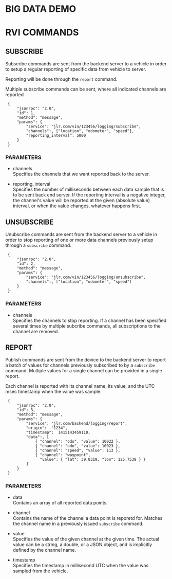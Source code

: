 # BIG DATA DEMO #


# RVI COMMANDS #


## SUBSCRIBE ##

Subscribe commands are sent from the backend server to a vehicle in order
to setup a regular reporting of specific data from vehicle to server.

Reporting will be done through the ```report``` command.

Multiple subscribe commands can be sent, where all indicated channels are
reported 

     {
		 "jsonrpc": "2.0",
	     "id": 1,
	     "method": "message",
		 "params": {
			 "service": "jlr.com/vin/123456/logging/subscribe",
		     "channels":, ["location", "odometer", "speed"],
			 "reporting_interval": 5000
		 }
	 } 

### PARAMETERS ###
+ channels<br>
Specifies the channels that we want reported back to the server.

+ reporting_interval<br>
Specifies the number of milliseconds between each data sample that is
to be sent back end server.  If the reporting interval is a negative
integer, the channel's value will be reported at the given (absolute
value) interval, or when the value changes, whatever happens first.


## UNSUBSCRIBE ##

Unubscribe commands are sent from the backend server to a vehicle in
order to stop reporting of one or more data channels previously setup
through a ```subscribe``` command.

     {
		 "jsonrpc": "2.0",
	     "id": 2,
	     "method": "message",
		 "params": {
			 "service": "jlr.com/vin/123456/logging/unsubscribe",
		     "channels":, ["location", "odometer", "speed"]
		 }
	 } 

### PARAMETERS ###
+ channels<br>
Specifies the channels to stop reporting. If a channel has been
specified several times by multiple subcribe commands, all
subscriptions to the channel are removed.

## REPORT ##

Publish commands are sent from the device to the backend server to report
a batch of values for channels previously subscribed to by a ```subscribe``` command.
Multiple values for a single channel can be provided in a single report.

Each channel is reported with its channel name, its value, and the UTC
msec timestamp when the value was sample.

     {
		 "jsonrpc": "2.0",
	     "id": 3,
	     "method": "message",
		 "params": {
			 "service": "jlr.com/backend/logging/report",
	         "origin":  "1234",
	         "timestamp":  1415143459110,
		     "data":, [
				 { "channel": "odo", "value": 10022 },
				 { "channel": "odo", "value": 10023 },
				 { "channel": "speed", "value": 113 },
				 { "channel": "waypoint",
				   "value": { "lat": 39.0319, "lon": 125.7538 } } 		 
	         ]
		 }
	 } 


### PARAMETERS ###
+ data<br>
Contains an array of all reported data points.

+ channel<br>
Contains the name of the channel a data point is reporetd for. Matches
the channel name in a previously issued ```subscribe``` command.

+ value<br>
Specifies the value of the given channel at the given time. The actual
value can be a string, a double, or a JSON object, and is implicitly
defined by the channel name.

+ timestamp<br>
Specifies the timestamp in millisecond UTC when the value was sampled
from the vehicle.
